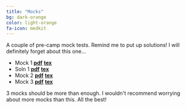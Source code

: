 ```yaml
---
title: "Mocks"
bg: dark-orange
color: light-orange
fa-icon: medkit
---
```


A couple of pre-camp mock tests. Remind me to put up solutions! I will definitely forget about this one...

- Mock 1 [**pdf**](pdfs\mocks\mock1.pdf)      [**tex**](pdfs\mocks\mock1.tex)
- Soln 1 [**pdf**](pdfs\mocks\mock1-soln.pdf)      [**tex**](pdfs\mocks\mock1-soln.tex)
- Mock 2 [**pdf**](pdfs\mocks\mock2.pdf)      [**tex**](pdfs\mocks\mock2.tex)
- Mock 3 [**pdf**](pdfs\mocks\mock3.pdf)      [**tex**](pdfs\mocks\mock3.tex)

3 mocks should be more than enough. I wouldn't recommend worrying about more mocks than this. All the best!